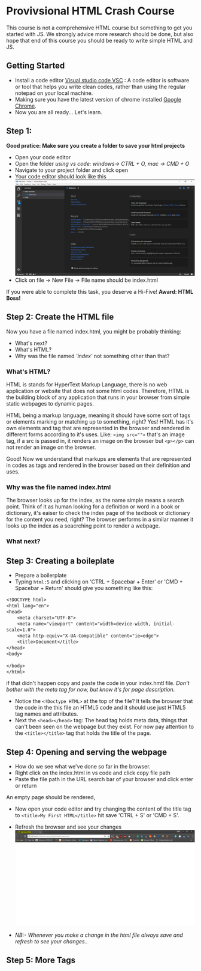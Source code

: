 # Provivsional HTML Crash Course

This course is not a comprehensive HTML course but something to get you started with JS. We strongly advice more research should be done, but also hope that end of this course you should be ready to write simple HTML and JS.

## Getting Started
- Install a code editor [Visual studio code VSC]() : A code editor is software or tool that helps you write clean codes, rather than using the regular notepad on your local machine.
- Making sure you have the latest version of chrome installed [Google Chrome]().
- Now you are all ready... Let's learn.

## Step 1:
**Good pratice: Make sure you create a folder to save your html projects**
- Open your code editor 
- Open the folder *using vs code: windows->  CTRL + O, mac -> CMD + O*
- Navigate to your project folder and click open 
- Your code editor should look like this ![vscode](img/vscode.PNG)
- Click on file -> New File -> File name should be index.html

If you were able to complete this task, you deserve a Hi-Five! **Award: HTML Boss!**


## Step 2: Create the HTML file
Now you have a file named index.html, you might be probably thinking:
- What's next?
- What's HTML? 
- Why was the file named *'index'* not something other than that?

### What's HTML?
HTML is stands for HyperText Markup Language, there is no web application or website that does not some html codes. Therefore, HTML is the building block of any application that runs in your browser from simple static webpages to dynamic pages.

HTML being a markup language, meaning it should have some sort of tags or elements marking or matching up to something, right? Yes! HTML has it's own elements and tag that are represented in the browser and rendered in different forms according to it's uses. Like:
`<img src="">` that's an image tag, if a src is passed in, it renders an image on the browser but `<p></p>` can not render an image on the browser. 

Good! Now we understand that markups are elements that are represented in codes as tags and rendered in the browser based on their definition and uses.

### Why was the file named index.html
The browser looks up for the index, as the name simple means a search point. Think of it as human looking for a definition or word in a book or dictionary, it's eaiser to check the index page of the textbook or dictionary for the content you need, right? The browser performs in a similar manner it looks up the index as a seacrching point to render a webpage.

### What next?

## Step 3: Creating a boileplate
- Prepare a boilerplate 
- Typing `html:5` and clicking on 'CTRL + Spacebar + Enter' or 'CMD + Spacebar + Return' should give you something like this:
```
<!DOCTYPE html>
<html lang="en">
<head>
    <meta charset="UTF-8">
    <meta name="viewport" content="width=device-width, initial-scale=1.0">
    <meta http-equiv="X-UA-Compatible" content="ie=edge">
    <title>Document</title>
</head>
<body>
    
</body>
</html>
```

if that didn't happen copy and paste the code in your index.hmtl file.
*Don't bother with the meta tag for now, but know it's for page description*.

- Notice the `<!Doctype HTML>` at the top of the file? It tells the browser that the code in the this file an HTML5 code and it should use just HTML5 tag names and attributes.
- Next the `<head></head>` tag: The head tag holds meta data, things that can't been seen on the webpage but they exist. For now pay attention to the `<title></title>` tag that holds the title of the page.

## Step 4: Opening and serving the webpage
- How do we see what we've done so far in the browser.
- Right click on the index.html in vs code and click copy file path 
- Paste the file path in the URL search bar of your browser and click enter or return 

An empty page should be rendered, 
- Now open your code editor and try changing the content of the title tag to `<title>My First HTML</title>` hit save 'CTRL + S' or 'CMD + S'.
- Refresh the browser and see your changes ![My First HTML](img/html.PNG)

- *NB:- Whenever you make a change in the html file always save and refresh to see your changes..*

## Step 5: More Tags
 


